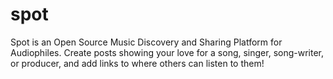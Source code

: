 # spot
Spot is an Open Source Music Discovery and Sharing Platform for Audiophiles. Create posts showing your love for a song, singer, song-writer, or producer, and add links to where others can listen to them!
